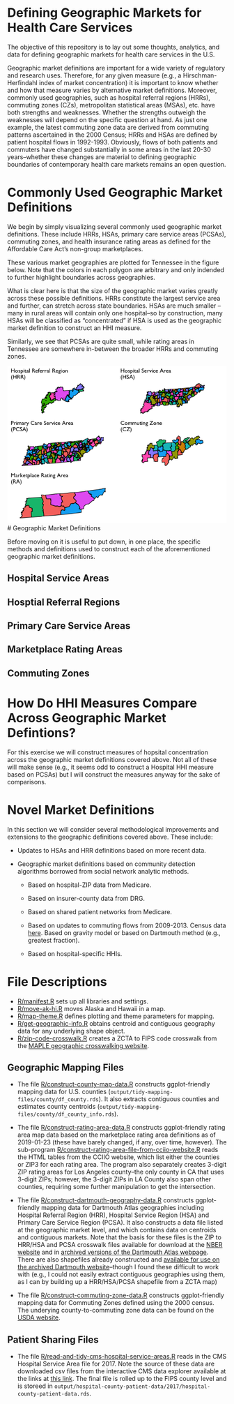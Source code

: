 
# Defining Geographic Markets for Health Care Services

The objective of this repository is to lay out some thoughts, analytics,
and data for defining geographic markets for health care services in the
U.S.

Geographic market definitions are important for a wide variety of
regulatory and research uses. Therefore, for any given measure (e.g., a
Hirschman-Herfindahl index of market concentration) it is important to
know whether and how that measure varies by alternative market
definitions. Moreover, commonly used geographies, such as hospital
referral regions (HRRs), commuting zones (CZs), metropolitan statistical
areas (MSAs), etc. have both strengths and weaknesses. Whether the
strengths outweigh the weaknesses will depend on the specific question
at hand. As just one example, the latest commuting zone data are derived
from commuting patterns ascertained in the 2000 Census; HRRs and HSAs
are defined by patient hospital flows in 1992-1993. Obviously, flows of
both patients and commuters have changed substantially in some areas in
the last 20-30 years–whether these changes are material to defining
geographic boundaries of contemporary health care markets remains an
open question.

# Commonly Used Geographic Market Definitions

We begin by simply visualizing several commonly used geographic market
definitions. These include HRRs, HSAs, primary care service areas
(PCSAs), commuting zones, and health insurance rating areas as defined
for the Affordable Care Act’s non-group marketplaces.

These various market geographies are plotted for Tennessee in the figure
below. Note that the colors in each polygon are arbitrary and only
indended to further highlight boundaries across geographies.

What is clear here is that the size of the geographic market varies
greatly across these possible definitions. HRRs constitute the largest
service area and further, can stretch across state boundaries. HSAs are
much smaller – many in rural areas will contain only one hospital–so by
construction, many HSAs will be classified as “concentrated” if HSA is
used as the geographic market definition to construct an HHI measure.

Similarly, we see that PCSAs are quite small, while rating areas in
Tennessee are somewhere in-between the broader HRRs and commuting zones.

![](README_files/figure-gfm/unnamed-chunk-1-1.png)<!-- --> \# Geographic
Market Definitions

Before moving on it is useful to put down, in one place, the specific
methods and definitions used to construct each of the aforementioned
geographic market definitions.

## Hospital Service Areas

## Hosptial Referral Regions

## Primary Care Service Areas

## Marketplace Rating Areas

## Commuting Zones

# How Do HHI Measures Compare Across Geographic Market Defintions?

For this exercise we will construct measures of hopsital concentration
across the geographic market definitions covered above. Not all of these
will make sense (e.g., it seems odd to construct a Hospital HHI measure
based on PCSAs) but I will construct the measures anyway for the sake of
comparisons.

# Novel Market Definitions

In this section we will consider several methodological improvements and
extensions to the geographic definitions covered above. These include:

  - Updates to HSAs and HRR definitions based on more recent data.

  - Geographic market definitions based on community detection
    algorithms borrowed from social network analytic methods.
    
      - Based on hospital-ZIP data from Medicare.
    
      - Based on insurer-county data from DRG.
    
      - Based on shared patient networks from Medicare.
    
      - Based on updates to commuting flows from 2009-2013. Census data
        [here](https://www.census.gov/data/tables/time-series/demo/commuting/commuting-flows.html).
        Based on gravity model or based on Dartmouth method (e.g.,
        greatest fraction).
    
      - Based on hospital-specific HHIs.

# File Descriptions

  - [R/manifest.R](R/manifest.R) sets up all libraries and settings.
  - [R/move-ak-hi.R](R/R/move-ak-hi.R) moves Alaska and Hawaii in a map.
  - [R/map-theme.R](R/map-theme.R) defines plotting and theme parameters
    for mapping.
  - [R/get-geographic-info.R](R/get-geographic-info.R) obtains centroid
    and contiguous geography data for any underlying shape object.
  - [R/zip-code-crosswalk.R](R/zip-code-crosswalk.R) creates a ZCTA to
    FIPS code crosswalk from the [MAPLE geographic crosswalking
    website](http://mcdc.missouri.edu/applications/geocorr2014.html).

## Geographic Mapping Files

  - The file
    [R/construct-county-map-data.R](R/construct-county-map-data.md)
    constructs ggplot-friendly mapping data for U.S. counties
    (`output/tidy-mapping-files/county/df_county.rds`). It also extracts
    contiguous counties and estimates county centroids
    (`output/tidy-mapping-files/county/df_county_info.rds`).

  - The file
    [R/construct-rating-area-data.R](R/construct-rating-area-data.md)
    constructs ggplot-friendly rating area map data based on the
    marketplace rating area definitions as of 2019-01-23 (these have
    barely changed, if any, over time, however). The sub-program
    [R/construct-rating-area-file-from-cciio-website.R](construct-rating-area-file-from-cciio-website.R)
    reads the HTML tables from the CCIIO website, which list either the
    counties or ZIP3 for each rating area. The program also separately
    creates 3-digit ZIP rating areas for Los Angeles county–the only
    county in CA that uses 3-digit ZIPs; however, the 3-digit ZIPs in LA
    County also span other counties, requiring some further manipulation
    to get the intersection.

  - The file
    [R/construct-dartmouth-geography-data.R](R/construct-dartmouth-geography-data.md)
    constructs ggplot-friendly mapping data for Dartmouth Atlas
    geographies including Hospital Referral Region (HRR), Hospital
    Service Region (HSA) and Primary Care Service Region (PCSA). It also
    constructs a data file listed at the geographic market level, and
    which contains data on centroids and contiguous markets. Note that
    the basis for these files is the ZIP to HRR/HSA and PCSA crosswalk
    files available for download at the [NBER
    website](https://www.nber.org/data/dartmouth-atlas-geography.html)
    and in [archived versions of the Dartmouth Atlas
    webpage](http://archive.dartmouthatlas.org/tools/downloads.aspx?tab=42).
    There are also shapefiles already constructed and [available for use
    on the archived Dartmouth
    website](http://archive.dartmouthatlas.org/tools/downloads.aspx?tab=39)–though
    I found these difficult to work with (e.g., I could not easily
    extract contiguous geographies using them, as I can by building up a
    HRR/HSA/PCSA shapefile from a ZCTA map)

  - The file
    [R/construct-commuting-zone-data.R](R/construct-commuting-zone-data.md)
    constructs ggplot-friendly mapping data for Commuting Zones defined
    using the 2000 census. The underying county-to-commuting zone data
    can be found on the [USDA
    website](https://www.ers.usda.gov/data-products/commuting-zones-and-labor-market-areas/).

## Patient Sharing Files

  - The file
    [R/read-and-tidy-cms-hospital-service-areas.R](R/read-and-tidy-cms-hospital-service-areas.R)
    reads in the CMS Hospital Service Area file for 2017. Note the
    source of these data are downloaded csv files from the interactive
    CMS data explorer available at the links at [this
    link](https://www.cms.gov/Research-Statistics-Data-and-Systems/Statistics-Trends-and-Reports/Hospital-Service-Area-File/index.html).
    The final file is rolled up to the FIPS county level and is storeed
    in
    `output/hospital-county-patient-data/2017/hospital-county-patient-data.rds`.
